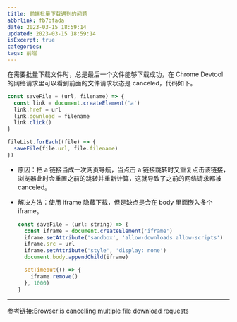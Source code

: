 ```yaml
---
title: 前端批量下载遇到的问题
abbrlink: fb7bfada
date: 2023-03-15 18:59:14
updated: 2023-03-15 18:59:14
isExcerpt: true
categories:
tags: 前端
---
```


在需要批量下载文件时，总是最后一个文件能够下载成功，在 Chrome Devtool 的网络请求里可以看到前面的文件请求状态是 canceled，代码如下。

```js
const saveFile = (url, filename) => {
  const link = document.createElement('a')
  link.href = url
  link.download = filename
  link.click()
}

fileList.forEach((file) => {
  saveFile(file.url, file.filename)
})
```

- 原因：把 a 链接当成一次网页导航，当点击 a 链接跳转时又重复点击该链接，浏览器此时会重置之前的跳转并重新计算，这就导致了之前的网络请求都被 canceled。

- 解决方法：使用 iframe 隐藏下载，但是缺点是会在 body 里面嵌入多个 iframe。

  ```js
  const saveFile = (url: string) => {
    const iframe = document.createElement('iframe')
    iframe.setAttribute('sandbox', 'allow-downloads allow-scripts')
    iframe.src = url
    iframe.setAttribute('style', 'display: none')
    document.body.appendChild(iframe)

    setTimeout(() => {
      iframe.remove()
    }, 1000)
  }
  ```

---

参考链接:[Browser is cancelling multiple file download requests](https://stackoverflow.com/questions/52051330/browser-is-cancelling-multiple-file-download-requests)
